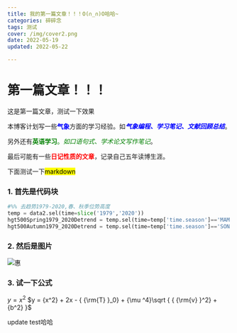 ```yaml
---
title: 我的第一篇文章！！！O(∩_∩)O哈哈~
categories: 碎碎念
tags: 测试
cover: /img/cover2.png
date: 2022-05-19
updated: 2022-05-22 

---
```


# 第一篇文章！！！

这是第一篇文章，测试一下效果

本博客计划写一些<font color=blue>**气象**</font>方面的学习经验。如<font color=blue>***气象编程、学习笔记、文献回顾总结***</font>。

另外还有<font color=green>**英语学习**。*如口语句式、学术论文写作笔记*</font>。

最后可能有一些<font color=red>**日记性质的文章**</font>，记录自己五年读博生涯。

下面测试一下<mark style="background-color：yellow">markdown</mark>

### 1. 首先是代码块

```python
#%% 去趋势1979-2020,春、秋季位势高度
temp = data2.sel(time=slice('1979','2020'))
hgt500Spring1979_2020Detrend = temp.sel(time=temp['time.season']=='MAM').mean('time')
hgt500Autumn1979_2020Detrend = temp.sel(time=temp['time.season']=='SON').mean('time')
```

### 2. 然后是图片

 ![惠](https://s1.ax1x.com/2023/03/30/pp2EaFA.jpg#pic_center)

### 3. 试一下公式

$y={x^2}$
$y = {x^2} + 2x - { {\rm{T} }_0} + {\mu ^4}\sqrt { { {\rm{v} }^2} + {b^2} }$

update test哈哈